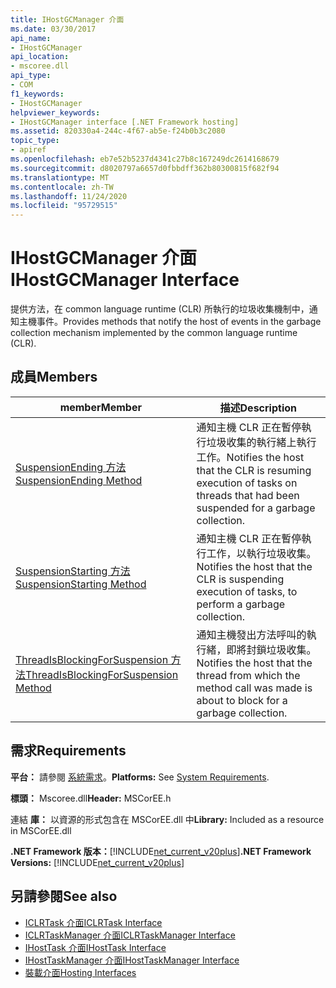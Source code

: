 ```yaml
---
title: IHostGCManager 介面
ms.date: 03/30/2017
api_name:
- IHostGCManager
api_location:
- mscoree.dll
api_type:
- COM
f1_keywords:
- IHostGCManager
helpviewer_keywords:
- IHostGCManager interface [.NET Framework hosting]
ms.assetid: 820330a4-244c-4f67-ab5e-f24b0b3c2080
topic_type:
- apiref
ms.openlocfilehash: eb7e52b5237d4341c27b8c167249dc2614168679
ms.sourcegitcommit: d8020797a6657d0fbbdff362b80300815f682f94
ms.translationtype: MT
ms.contentlocale: zh-TW
ms.lasthandoff: 11/24/2020
ms.locfileid: "95729515"
---
```

# <a name="ihostgcmanager-interface"></a><span data-ttu-id="20056-102">IHostGCManager 介面</span><span class="sxs-lookup"><span data-stu-id="20056-102">IHostGCManager Interface</span></span>

<span data-ttu-id="20056-103">提供方法，在 common language runtime (CLR) 所執行的垃圾收集機制中，通知主機事件。</span><span class="sxs-lookup"><span data-stu-id="20056-103">Provides methods that notify the host of events in the garbage collection mechanism implemented by the common language runtime (CLR).</span></span>  
  
## <a name="members"></a><span data-ttu-id="20056-104">成員</span><span class="sxs-lookup"><span data-stu-id="20056-104">Members</span></span>  
  
|<span data-ttu-id="20056-105">member</span><span class="sxs-lookup"><span data-stu-id="20056-105">Member</span></span>|<span data-ttu-id="20056-106">描述</span><span class="sxs-lookup"><span data-stu-id="20056-106">Description</span></span>|  
|------------|-----------------|  
|[<span data-ttu-id="20056-107">SuspensionEnding 方法</span><span class="sxs-lookup"><span data-stu-id="20056-107">SuspensionEnding Method</span></span>](ihostgcmanager-suspensionending-method.md)|<span data-ttu-id="20056-108">通知主機 CLR 正在暫停執行垃圾收集的執行緒上執行工作。</span><span class="sxs-lookup"><span data-stu-id="20056-108">Notifies the host that the CLR is resuming execution of tasks on threads that had been suspended for a garbage collection.</span></span>|  
|[<span data-ttu-id="20056-109">SuspensionStarting 方法</span><span class="sxs-lookup"><span data-stu-id="20056-109">SuspensionStarting Method</span></span>](ihostgcmanager-suspensionstarting-method.md)|<span data-ttu-id="20056-110">通知主機 CLR 正在暫停執行工作，以執行垃圾收集。</span><span class="sxs-lookup"><span data-stu-id="20056-110">Notifies the host that the CLR is suspending execution of tasks, to perform a garbage collection.</span></span>|  
|[<span data-ttu-id="20056-111">ThreadIsBlockingForSuspension 方法</span><span class="sxs-lookup"><span data-stu-id="20056-111">ThreadIsBlockingForSuspension Method</span></span>](ihostgcmanager-threadisblockingforsuspension-method.md)|<span data-ttu-id="20056-112">通知主機發出方法呼叫的執行緒，即將封鎖垃圾收集。</span><span class="sxs-lookup"><span data-stu-id="20056-112">Notifies the host that the thread from which the method call was made is about to block for a garbage collection.</span></span>|  
  
## <a name="requirements"></a><span data-ttu-id="20056-113">需求</span><span class="sxs-lookup"><span data-stu-id="20056-113">Requirements</span></span>  

 <span data-ttu-id="20056-114">**平台：** 請參閱 [系統需求](../../get-started/system-requirements.md)。</span><span class="sxs-lookup"><span data-stu-id="20056-114">**Platforms:** See [System Requirements](../../get-started/system-requirements.md).</span></span>  
  
 <span data-ttu-id="20056-115">**標頭：** Mscoree.dll</span><span class="sxs-lookup"><span data-stu-id="20056-115">**Header:** MSCorEE.h</span></span>  
  
 <span data-ttu-id="20056-116">連結 **庫：** 以資源的形式包含在 MSCorEE.dll 中</span><span class="sxs-lookup"><span data-stu-id="20056-116">**Library:** Included as a resource in MSCorEE.dll</span></span>  
  
 <span data-ttu-id="20056-117">**.NET Framework 版本：**[!INCLUDE[net_current_v20plus](../../../../includes/net-current-v20plus-md.md)]</span><span class="sxs-lookup"><span data-stu-id="20056-117">**.NET Framework Versions:** [!INCLUDE[net_current_v20plus](../../../../includes/net-current-v20plus-md.md)]</span></span>  
  
## <a name="see-also"></a><span data-ttu-id="20056-118">另請參閱</span><span class="sxs-lookup"><span data-stu-id="20056-118">See also</span></span>

- [<span data-ttu-id="20056-119">ICLRTask 介面</span><span class="sxs-lookup"><span data-stu-id="20056-119">ICLRTask Interface</span></span>](iclrtask-interface.md)
- [<span data-ttu-id="20056-120">ICLRTaskManager 介面</span><span class="sxs-lookup"><span data-stu-id="20056-120">ICLRTaskManager Interface</span></span>](iclrtaskmanager-interface.md)
- [<span data-ttu-id="20056-121">IHostTask 介面</span><span class="sxs-lookup"><span data-stu-id="20056-121">IHostTask Interface</span></span>](ihosttask-interface.md)
- [<span data-ttu-id="20056-122">IHostTaskManager 介面</span><span class="sxs-lookup"><span data-stu-id="20056-122">IHostTaskManager Interface</span></span>](ihosttaskmanager-interface.md)
- [<span data-ttu-id="20056-123">裝載介面</span><span class="sxs-lookup"><span data-stu-id="20056-123">Hosting Interfaces</span></span>](hosting-interfaces.md)
